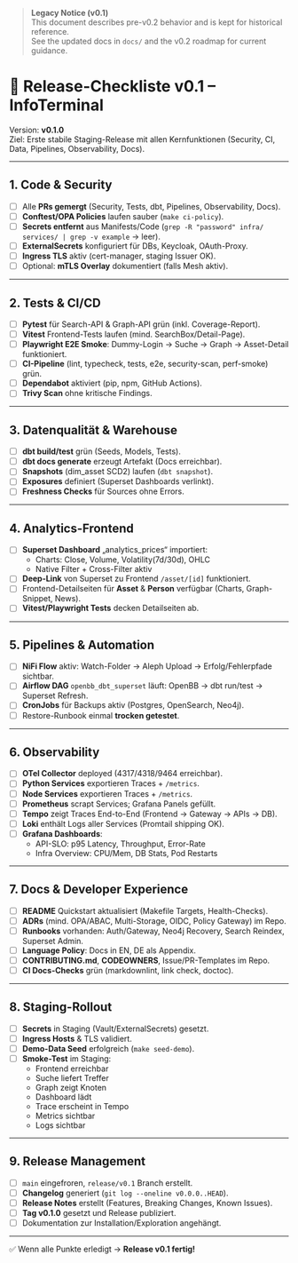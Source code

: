 

> **Legacy Notice (v0.1)**  
> This document describes pre-v0.2 behavior and is kept for historical reference.  
> See the updated docs in `docs/` and the v0.2 roadmap for current guidance.

# 🚀 Release-Checkliste v0.1 – InfoTerminal

Version: **v0.1.0**  
Ziel: Erste stabile Staging-Release mit allen Kernfunktionen (Security, CI, Data, Pipelines, Observability, Docs).

---

## 1. Code & Security

- [ ] Alle **PRs gemergt** (Security, Tests, dbt, Pipelines, Observability, Docs).
- [ ] **Conftest/OPA Policies** laufen sauber (`make ci-policy`).
- [ ] **Secrets entfernt** aus Manifests/Code (`grep -R "password" infra/ services/ | grep -v example` → leer).
- [ ] **ExternalSecrets** konfiguriert für DBs, Keycloak, OAuth-Proxy.
- [ ] **Ingress TLS** aktiv (cert-manager, staging Issuer OK).
- [ ] Optional: **mTLS Overlay** dokumentiert (falls Mesh aktiv).

---

## 2. Tests & CI/CD

- [ ] **Pytest** für Search-API & Graph-API grün (inkl. Coverage-Report).
- [ ] **Vitest** Frontend-Tests laufen (mind. SearchBox/Detail-Page).
- [ ] **Playwright E2E Smoke**: Dummy-Login → Suche → Graph → Asset-Detail funktioniert.
- [ ] **CI-Pipeline** (lint, typecheck, tests, e2e, security-scan, perf-smoke) grün.
- [ ] **Dependabot** aktiviert (pip, npm, GitHub Actions).
- [ ] **Trivy Scan** ohne kritische Findings.

---

## 3. Datenqualität & Warehouse

- [ ] **dbt build/test** grün (Seeds, Models, Tests).
- [ ] **dbt docs generate** erzeugt Artefakt (Docs erreichbar).
- [ ] **Snapshots** (dim_asset SCD2) laufen (`dbt snapshot`).
- [ ] **Exposures** definiert (Superset Dashboards verlinkt).
- [ ] **Freshness Checks** für Sources ohne Errors.

---

## 4. Analytics-Frontend

- [ ] **Superset Dashboard** „analytics_prices“ importiert:
  - Charts: Close, Volume, Volatility(7d/30d), OHLC
  - Native Filter + Cross-Filter aktiv
- [ ] **Deep-Link** von Superset zu Frontend `/asset/[id]` funktioniert.
- [ ] Frontend-Detailseiten für **Asset** & **Person** verfügbar (Charts, Graph-Snippet, News).
- [ ] **Vitest/Playwright Tests** decken Detailseiten ab.

---

## 5. Pipelines & Automation

- [ ] **NiFi Flow** aktiv: Watch-Folder → Aleph Upload → Erfolg/Fehlerpfade sichtbar.
- [ ] **Airflow DAG** `openbb_dbt_superset` läuft: OpenBB → dbt run/test → Superset Refresh.
- [ ] **CronJobs** für Backups aktiv (Postgres, OpenSearch, Neo4j).
- [ ] Restore-Runbook einmal **trocken getestet**.

---

## 6. Observability

- [ ] **OTel Collector** deployed (4317/4318/9464 erreichbar).
- [ ] **Python Services** exportieren Traces + `/metrics`.
- [ ] **Node Services** exportieren Traces + `/metrics`.
- [ ] **Prometheus** scrapt Services; Grafana Panels gefüllt.
- [ ] **Tempo** zeigt Traces End-to-End (Frontend → Gateway → APIs → DB).
- [ ] **Loki** enthält Logs aller Services (Promtail shipping OK).
- [ ] **Grafana Dashboards**:
  - API-SLO: p95 Latency, Throughput, Error-Rate
  - Infra Overview: CPU/Mem, DB Stats, Pod Restarts

---

## 7. Docs & Developer Experience

- [ ] **README** Quickstart aktualisiert (Makefile Targets, Health-Checks).
- [ ] **ADRs** (mind. OPA/ABAC, Multi-Storage, OIDC, Policy Gateway) im Repo.
- [ ] **Runbooks** vorhanden: Auth/Gateway, Neo4j Recovery, Search Reindex, Superset Admin.
- [ ] **Language Policy**: Docs in EN, DE als Appendix.
- [ ] **CONTRIBUTING.md**, **CODEOWNERS**, Issue/PR-Templates im Repo.
- [ ] **CI Docs-Checks** grün (markdownlint, link check, doctoc).

---

## 8. Staging-Rollout

- [ ] **Secrets** in Staging (Vault/ExternalSecrets) gesetzt.
- [ ] **Ingress Hosts** & TLS validiert.
- [ ] **Demo-Data Seed** erfolgreich (`make seed-demo`).
- [ ] **Smoke-Test** im Staging:
  - Frontend erreichbar
  - Suche liefert Treffer
  - Graph zeigt Knoten
  - Dashboard lädt
  - Trace erscheint in Tempo
  - Metrics sichtbar
  - Logs sichtbar

---

## 9. Release Management

- [ ] `main` eingefroren, `release/v0.1` Branch erstellt.
- [ ] **Changelog** generiert (`git log --oneline v0.0.0..HEAD`).
- [ ] **Release Notes** erstellt (Features, Breaking Changes, Known Issues).
- [ ] **Tag v0.1.0** gesetzt und Release publiziert.
- [ ] Dokumentation zur Installation/Exploration angehängt.

---

✅ Wenn alle Punkte erledigt → **Release v0.1 fertig!**
